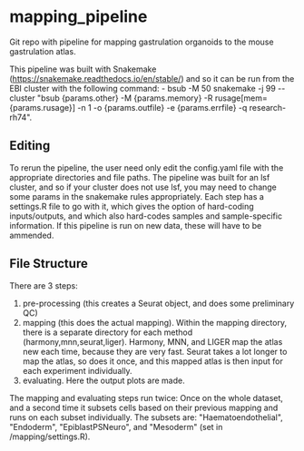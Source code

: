 # mapping_pipeline
Git repo with pipeline for mapping gastrulation organoids to the mouse gastrulation atlas.

This pipeline was built with Snakemake (https://snakemake.readthedocs.io/en/stable/) and so it can be run from the EBI cluster with the following command: - bsub -M 50 snakemake -j 99 --cluster "bsub {params.other} -M {params.memory} -R rusage[mem={params.rusage}] -n 1 -o {params.outfile} -e {params.errfile} -q research-rh74".

## Editing
To rerun the pipeline, the user need only edit the config.yaml file with the appropriate directories and file paths.
The pipeline was built for an lsf cluster, and so if your cluster does not use lsf, you may need to change some params in the snakemake rules appropriately.
Each step has a settings.R file to go with it, which gives the option of hard-coding inputs/outputs, and which also hard-codes samples and sample-specific information. If this pipeline is run on new data, these will have to be ammended.

## File Structure
There are 3 steps:
1. pre-processing (this creates a Seurat object, and does some preliminary QC)
2. mapping (this does the actual mapping). Within the mapping directory, there is a separate directory for each method (harmony,mnn,seurat,liger). Harmony, MNN, and LIGER map the atlas new each time, because they are very fast. Seurat takes a lot longer to map the atlas, so does it once, and this mapped atlas is then input for each experiment individually.
3. evaluating. Here the output plots are made.

The mapping and evaluating steps run twice: Once on the whole dataset, and a second time it subsets cells based on their previous mapping and runs on each subset individually. The subsets are: "Haematoendothelial", "Endoderm", "EpiblastPSNeuro", and "Mesoderm" (set in /mapping/settings.R).
    
